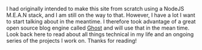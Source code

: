 I had originally intended to make this site from scratch using a NodeJS M.E.A.N stack, 
and I am still on the way to that.  However, I have a lot I want to start talking about in the meantime. 
I therefore took advantage of a great open source blog engine called [Ghost](https://ghost.org/)
and will use that in the mean time.  Look back here to read about all things technical in my life 
and an ongoing series of the projects I work on.  Thanks for reading!
